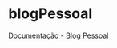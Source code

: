 # blogPessoal
[Documentação - Blog Pessoal](https://github.com/TaisAnjos/blogPessoal/files/8708865/Projeto.Blog.Pessoal.pdf)
